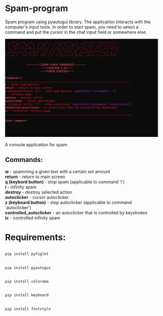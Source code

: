 # Spam-program
Spam program using pyautogui library. The application interacts with the computer's input tools. In order to start spam, you need to select a command and put the cursor in the chat input field or somewhere else.

![](screenImage.png)

A console application for spam.

<h2>Commands:</h2>

<b>w</b> - spamming a given text with a certain set amount
<br>
<b>return</b> - return to main screen
<br>
<b>q (keybord button)</b> - stop spam (applicable to command 'i')
<br>
<b>i</b> - infinity spam
<br>
<b>destroy</b> - destroy selected action
<br>
<b>autoclicker</b> - cursor autoclicker
<br>
<b>z (keyboard button)</b> - stop autoclicker (applicable to command 'autoclicker')
<br>
<b>controlled_autoclicker</b> - an autoclicker that is controlled by keystrokes
<br>
<b>ic</b> - controlled infinity spam

<h1>Requirements:</h1>

##
    pip install pyfiglet

##
    pip install pyautogui

##
    pip install colorama

##
    pip install keyboard

##
    pip install fontstyle
